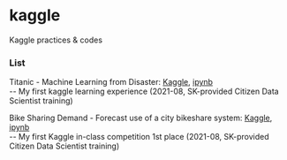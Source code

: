 # kaggle
Kaggle practices & codes

### List
Titanic - Machine Learning from Disaster: [Kaggle](https://www.kaggle.com/c/titanic), [ipynb](https://github.com/hawooim/kaggle/blob/main/titanic/titanic.ipynb)  
-- My first kaggle learning experience (2021-08, SK-provided Citizen Data Scientist training)

Bike Sharing Demand - Forecast use of a city bikeshare system: [Kaggle](https://www.kaggle.com/c/bike-sharing-demand), [ipynb](https://github.com/hawooim/kaggle/blob/main/bike_sharing_demand/bike-sharing_demand.ipynb)  
-- My first Kaggle in-class competition 1st place (2021-08, SK-provided Citizen Data Scientist training)
